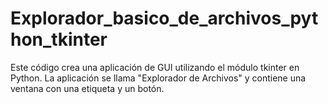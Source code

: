 # Explorador_basico_de_archivos_python_tkinter
Este código crea una aplicación de GUI utilizando el módulo tkinter en Python. La aplicación se llama "Explorador de Archivos" y contiene una ventana con una etiqueta y un botón.
